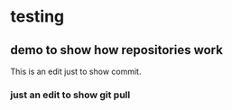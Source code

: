# testing
## demo to show how repositories work


This is an edit just to show commit.

### just an edit to show git pull

